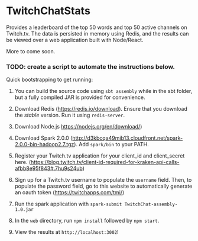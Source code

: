 # TwitchChatStats

Provides a leaderboard of the top 50 words and top 50 active channels on Twitch.tv. The data is persisted in memory using Redis, and the results can be viewed over a web application built with Node/React.

More to come soon.

### TODO: create a script to automate the instructions below.
Quick bootstrapping to get running:

1. You can build the source code using `sbt assembly` while in the sbt folder, but a fully compiled JAR is provided for convenience.
2. Download Redis (https://redis.io/download). Ensure that you download the *stable* version. Run it using `redis-server`.
3. Download Node.js https://nodejs.org/en/download/)
4. Download Spark 2.0.0 (http://d3kbcqa49mib13.cloudfront.net/spark-2.0.0-bin-hadoop2.7.tgz). Add `spark/bin` to your PATH.
5. Register your Twitch.tv application for your client_id and client_secret here. (https://blog.twitch.tv/client-id-required-for-kraken-api-calls-afbb8e95f843#.7hu9s24ub)
6. Sign up for a Twitch.tv username to populate the `username` field. Then, to populate the password field, go to this website to automatically generate an oauth token (https://twitchapps.com/tmi/)
6. Run the spark application with `spark-submit TwitchChat-assembly-1.0.jar`
7. In the `web` directory, run `npm install` followed by `npm start`.

8. View the results at `http://localhost:3002`!
